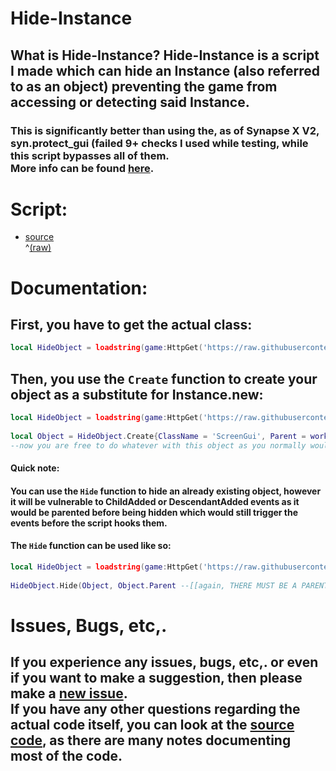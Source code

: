 # Hide-Instance
## What is Hide-Instance? Hide-Instance is a script I made which can hide an Instance (also referred to as an object) preventing the game from accessing or detecting said Instance.
### This is significantly better than using the, as of Synapse X V2, syn.protect_gui (failed 9+ checks I used while testing, while this script bypasses all of them.<br>More info can be found [here](/CHECKSINFO.md).

# Script:
- [source](/script/HideObject.lua)<br>^[(raw)](https://raw.githubusercontent.com/TechHog8984/Hide-Instance/main/script/HideObject.lua)

<!--
# !!Warning!! This script makes an object return nil when indexed!!!!
## What does this mean?<br>This means that if you are using this on a script's parent, then script.Parent will return nil even if the parent is a real object.
## How can I get around this?<br>You can get around this by using my [Gui To Lua plugin](https://github.com/TechHog8984/roblox-studio/tree/main/plugins/GuiToLuaV3) (NOT YET WORKING) if you are you working with a GUI.
-->

# Documentation:


## First, you have to get the actual class:
```lua
local HideObject = loadstring(game:HttpGet('https://raw.githubusercontent.com/TechHog8984/Hide-Instance/main/script/HideObject.lua'))()
```

## Then, you use the `Create` function to create your object as a substitute for Instance.new:
```lua
local HideObject = loadstring(game:HttpGet('https://raw.githubusercontent.com/TechHog8984/Hide-Instance/main/script/HideObject.lua'))()
    
local Object = HideObject.Create{ClassName = 'ScreenGui', Parent = workspace--[[THERE MUST BE A PARENT!!!!]], OtherNormalProperties = 'Go Here'}
--now you are free to do whatever with this object as you normally would
```

#### Quick note:
#### You can use the `Hide` function to hide an already existing object, however it will be vulnerable to ChildAdded or DescendantAdded events as it would be parented before being hidden which would still trigger the events before the script hooks them.

#### The `Hide` function can be used like so:
```lua
local HideObject = loadstring(game:HttpGet('https://raw.githubusercontent.com/TechHog8984/Hide-Instance/main/script/HideObject.lua'))()
    
HideObject.Hide(Object, Object.Parent --[[again, THERE MUST BE A PARENT!!!!]])
```

# Issues, Bugs, etc,.
## If you experience any issues, bugs, etc,. or even if you want to make a suggestion, then please make a [new issue](https://github.com/TechHog8984/Hide-Instance/issues/new).<br>If you have any other questions regarding the actual code itself, you can look at the [source code](/script/HideObject.lua), as there are many notes documenting most of the code.
